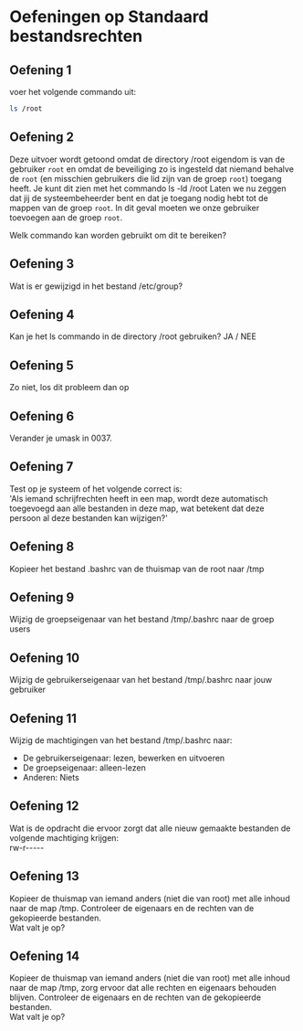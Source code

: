 # Oefeningen op Standaard bestandsrechten

## Oefening 1
voer het volgende commando uit: <br />
```bash
ls /root
```


## Oefening 2
Deze uitvoer wordt getoond omdat de directory /root eigendom is van de gebruiker `root` en omdat de beveiliging zo is ingesteld dat niemand behalve de `root` (en misschien gebruikers die lid zijn van de groep `root`) toegang heeft. Je kunt dit zien met het commando ls -ld /root 
Laten we nu zeggen dat jij de systeembeheerder bent en dat je toegang nodig hebt tot de mappen van de groep `root`. In dit geval moeten we onze gebruiker toevoegen aan de groep `root`. <br /> 

Welk commando kan worden gebruikt om dit te bereiken? 


## Oefening 3
Wat is er gewijzigd in het bestand /etc/group? 


## Oefening 4
Kan je het ls commando in de directory /root gebruiken? JA / NEE 


## Oefening 5
Zo niet, los dit probleem dan op 


## Oefening 6
Verander je umask in 0037. 


## Oefening 7
Test op je systeem of het volgende correct is: <br /> 
'Als iemand schrijfrechten heeft in een map, wordt deze automatisch toegevoegd aan alle bestanden in deze map, wat betekent dat deze persoon al deze bestanden kan wijzigen?' 


## Oefening 8
Kopieer het bestand .bashrc van de thuismap van de root naar /tmp 


## Oefening 9
Wijzig de groepseigenaar van het bestand /tmp/.bashrc naar de groep users


## Oefening 10
Wijzig de gebruikerseigenaar van het bestand /tmp/.bashrc naar jouw gebruiker 


## Oefening 11
Wijzig de machtigingen van het bestand /tmp/.bashrc naar: <br /> 
- De gebruikerseigenaar:    lezen, bewerken en uitvoeren 
- De groepseigenaar:        alleen-lezen 
- Anderen:                  Niets 


## Oefening 12
Wat is de opdracht die ervoor zorgt dat alle nieuw gemaakte bestanden de volgende machtiging krijgen: <br /> 
rw-r----- 


## Oefening 13
Kopieer de thuismap van iemand anders (niet die van root) met alle inhoud naar de map /tmp. Controleer de eigenaars en de rechten van de gekopieerde bestanden. <br /> 
Wat valt je op? 


## Oefening 14
Kopieer de thuismap van iemand anders (niet die van root) met alle inhoud naar de map /tmp, zorg ervoor dat alle rechten en eigenaars behouden blijven. Controleer de eigenaars en de rechten van de gekopieerde bestanden. <br /> 
Wat valt je op? 
